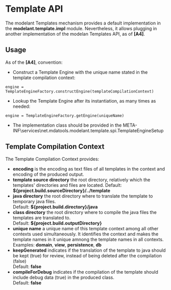 Template API
============

The modelant Templates mechanism provides a default implementation in the **modelant.template.impl** module. Nevertheless, it allows plugging in another implementation of the modelan Templates API, as of **\[A4\]**.

<!-- MACRO{toc} -->

Usage
-----

As of the **\[A4\]**, convention:

  * Construct a Template Engine with the unique name stated in the template compilation context:
```
engine = TemplateEngineFactory.constructEngine(templateCompilationContext)
```
  * Lookup the Template Engine after its instantiation, as many times as needed:
```
engine = TemplateEngineFactory.getEngine(uniqueName)
```
  * The implementation class should be provided in the META-INF\services\net.mdatools.modelant.template.spi.TemplateEngineSetup
  
Template Compilation Context
----------------------------

The Template Compilation Context provides:

  * **encoding** is the encoding as text files of all templates in the context and encoding of the produced output.
  * **template source directory**  the root directory, relatively which the templates' directories and files are located.
  Default: **${project.build.sourceDirectory}/../template**
  * **java directory**  the root directory where to translate the template to temporary java files.<br/>Default: **${project.build.directory}/java**
  * **class directory**  the root directory where to compile the java files the templates are translated to.<br/>Default: **${project.build.outputDirectory}**
  * **unique name**  a unique name of this template context among all other contexts used simultaneously. It identifies the context and makes the template names in it unique amnong the template names in all contexts.<br/>Examples: **domain**, **view**, **persistence**, **db**
  * **keepGenerated**  indicates if the translation of the template to java should be kept (true) for review, instead of being deleted after the compilation (false)<br/>Default: **false**
  * **compileForDebug**  indicates if the compilation of the template should include debug data (true) in the produced class.<br/>Default: **false**